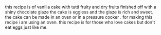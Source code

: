 this recipe is of vanilla cake with tutti fruity and dry fruits finished off with a shiny chocolate glaze
the cake is eggless and the glaze is rich and sweet.
the cake can be made in an oven or in a pressure cooker .
for making this recipe i am using an oven.
this recipe is for those who love cakes but don't eat eggs just like me.
